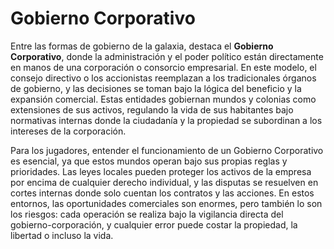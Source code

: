# Gobierno Corporativo

Entre las formas de gobierno de la galaxia, destaca el **Gobierno Corporativo**, donde la administración y el poder político están directamente en manos de una corporación o consorcio empresarial. En este modelo, el consejo directivo o los accionistas reemplazan a los tradicionales órganos de gobierno, y las decisiones se toman bajo la lógica del beneficio y la expansión comercial. Estas entidades gobiernan mundos y colonias como extensiones de sus activos, regulando la vida de sus habitantes bajo normativas internas donde la ciudadanía y la propiedad se subordinan a los intereses de la corporación.

Para los jugadores, entender el funcionamiento de un Gobierno Corporativo es esencial, ya que estos mundos operan bajo sus propias reglas y prioridades. Las leyes locales pueden proteger los activos de la empresa por encima de cualquier derecho individual, y las disputas se resuelven en cortes internas donde solo cuentan los contratos y las acciones. En estos entornos, las oportunidades comerciales son enormes, pero también lo son los riesgos: cada operación se realiza bajo la vigilancia directa del gobierno-corporación, y cualquier error puede costar la propiedad, la libertad o incluso la vida.
